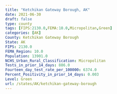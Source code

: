 ```yaml
---
title: "Ketchikan Gateway Borough, AK"
date: 2021-06-30
draft: false
type: county
tags: [FIPS:2130.0,FEMA:10.0,Micropolitan,Green]
categories: [AK]
County: Ketchikan Gateway Borough
State: AK
FIPS: 2130.0
FEMA_Region: 10.0
Population: 13901.0
NCHS_Urban_Rural_Classification: Micropolitan
Tests_in_prior_14_days: 886.0
Fourteen_day_test_rate_per_100000: 6374.0
Percent_Positivity_in_prior_14_days: 0.003
Level: Green
url: /states/AK/ketchikan-gateway-borough
---
```




